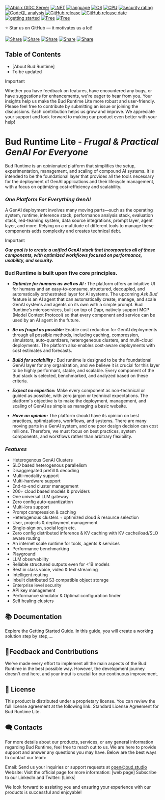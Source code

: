 <a name="top"></a>
[![Abblix OIDC Server](https://budecosystem.alwaysdata.net/wp-content/uploads/2025/03/Bud-runtime-llm-inference-engine.png)](https://www.abblix.com/abblix-oidc-server)
[![.NET](https://img.shields.io/badge/.NET-6.0%2C%207.0%2C%208.0%2C%209.0-512BD4)](https://docs.abblix.com/docs/technical-requirements)
[![language](https://img.shields.io/badge/language-C%23-239120)](https://learn.microsoft.com/ru-ru/dotnet/csharp/tour-of-csharp/overview)
[![OS](https://img.shields.io/badge/OS-linux%2C%20windows%2C%20macOS-0078D4)](https://docs.abblix.com/docs/technical-requirements)
[![CPU](https://img.shields.io/badge/CPU-x86%2C%20x64%2C%20ARM%2C%20ARM64-FF8C00)](https://docs.abblix.com/docs/technical-requirements)
[![security rating](https://sonarcloud.io/api/project_badges/measure?project=Abblix_Oidc.Server&metric=security_rating)](https://sonarcloud.io/summary/overall?id=Abblix_Oidc.Server)
[![CodeQL analysis](https://github.com/Abblix/Oidc.Server/actions/workflows/codeql-analysis.yml/badge.svg)](https://github.com/Abblix/Oidc.Server/security/code-scanning?query=is%3Aopen)
[![GitHub release](https://img.shields.io/github/v/release/Abblix/Oidc.Server)](#)
[![GitHub release date](https://img.shields.io/github/release-date/Abblix/Oidc.Server)](#)
[![getting started](https://img.shields.io/badge/getting_started-guide-1D76DB)](https://docs.abblix.com/docs/getting-started-guide)
[![Free](https://img.shields.io/badge/Free_for_commercial_use-brightgreen)](#-license)
[![Free](https://img.shields.io/badge/License-brightgreen)](#-license)

⭐ Star us on GitHub — it motivates us a lot!

[![Share](https://img.shields.io/badge/share-000000?logo=x&logoColor=white)](https://x.com/intent/tweet?text=Check%20out%20this%20project%20on%20GitHub:%20https://github.com/Abblix/Oidc.Server%20%23OpenIDConnect%20%23Security%20%23Authentication)
[![Share](https://img.shields.io/badge/share-1877F2?logo=facebook&logoColor=white)](https://www.facebook.com/sharer/sharer.php?u=https://github.com/Abblix/Oidc.Server)
[![Share](https://img.shields.io/badge/share-0A66C2?logo=linkedin&logoColor=white)](https://www.linkedin.com/sharing/share-offsite/?url=https://github.com/Abblix/Oidc.Server)
[![Share](https://img.shields.io/badge/share-FF4500?logo=reddit&logoColor=white)](https://www.reddit.com/submit?title=Check%20out%20this%20project%20on%20GitHub:%20https://github.com/Abblix/Oidc.Server)
[![Share](https://img.shields.io/badge/share-0088CC?logo=telegram&logoColor=white)](https://t.me/share/url?url=https://github.com/Abblix/Oidc.Server&text=Check%20out%20this%20project%20on%20GitHub)


## Table of Contents
- [About Bud Runtime]
- To be updated

> [!IMPORTANT]  
> Whether you have feedback on features, have encountered any bugs, or have suggestions for enhancements, we're eager to hear from you. Your insights help us make the Bud Runtime Lite more robust and user-friendly. Please feel free to contribute by submitting an issue or joining the discussions. Each contribution helps us grow and improve. We appreciate your support and look forward to making our product even better with your help!

# Bud Runtime Lite - _Frugal & Practical GenAI For Everyone_ 

Bud Runtime is an opinionated platform that simplifies the setup, experimentation, management, and scaling of compound AI systems. It is intended to be the foundational layer that provides all the tools necessary for the deployment of GenAI applications and their lifecycle management, with a focus on optimizing cost-efficiency and scalability. 

### ***One Platform For Everything GenAI***

A GenAI deployment involves many moving parts—such as the operating system, runtime, inference stack, performance analysis stack, evaluation stack, red-teaming system, data source integrations, prompt layer, agent layer, and more. Relying on a multitude of different tools to manage these components adds complexity and creates technical debt.

> [!IMPORTANT]  
> ***Our goal is to create a unified GenAI stack that incorporates all of these components, with optimized workflows focused on performance, usability, and security.***


### Bud Runtime is built upon five core principles. ###

- ***Optimize for humans as well as AI :*** The platform offers an intuitive UI for humans and an easy-to-consume, structured, decoupled, and automatically orchestrated layer for AI systems. The upcoming *Ask Bud* feature is an AI agent that can automatically create, manage, and scale GenAI systems and agents on its own with a simple prompt. Bud Runtime’s microservices, built on top of Dapr, natively support MCP (Model Context Protocol) so that every component and service can be used by an AI agent in the future.
  
- ***Be as frugal as possible:*** Enable cost reduction for GenAI deployments through all possible methods, including caching, compression, simulators, auto-quantizers, heterogeneous clusters, and multi-cloud deployments. The platform also enables cost-aware deployments with cost estimates and forecasts.
  
- ***Build for scalability :***  Bud runtime is designed to be the foundational GenAI layer for any organization, and we believe it is crucial for this layer to be highly performant, stable, and scalable. Every component of the Bud stack is selected, benchmarked, and analyzed based on these criteria.
  
- ***Expect no expertise:*** Make every component as non-technical or guided as possible, with zero jargon or technical expectations. The platform's objective is to make the deployment, management, and scaling of GenAI as simple as managing a basic website.
  
- ***Have an opinion:***  The platform should have its opinion on best practices, optimizations, workflows, and systems. There are many moving parts in a GenAI system, and one poor design decision can cost millions. Therefore, we must focus on best practices, system components, and workflows rather than arbitrary flexibility.


### ***Features***


- Heterogenous GenAI Clusters
- SLO based heterogenous parallelism
- Disaggregated prefill & decoding
- Multi-modality support
- Multi-hardware support
- End-to-end cluster management
- 200+ cloud based models & providers
- One universal LLM gateway
- Zero config auto-quantization
- Multi-lora support
- Prompt compression & caching
- Heterogenous clusters + optimized cloud & resource selection
- User, projects & deployment management
- Single-sign on, social login etc.
- Zero config distributed inference & KV caching with KV cache/load/SLO aware routing
- An internet scale runtime for tools, agents & services
- Performance benchmarking
- Playground
- LLM observability
- Reliable structured outputs even for <1B models
- Best in class voice, video & text streaming
- Intelligent routing
- Inbuilt distributed S3 compatible object storage
- Enterprise level security
- API key management
- Performance simulator & Optimal configuration finder
- Self healing clusters


## 📚 Documentation ##
Explore the Getting Started Guide. In this guide, you will create a working solution step by step,....

## 🤝Feedback and Contributions ##

We've made every effort to implement all the main aspects of the Bud Runtime in the best possible way. However, the development journey doesn't end here, and your input is crucial for our continuous improvement.

## 📃 License ##
This product is distributed under a proprietary license. You can review the full license agreement at the following link: Standard License Agreement for Bud Runtime Lite.

## 🗨️ Contacts ##
For more details about our products, services, or any general information regarding Bud Runtime, feel free to reach out to us. We are here to provide support and answer any questions you may have. Below are the best ways to contact our team:

Email: Send us your inquiries or support requests at open@bud.studio
Website: Visit the official page for more information: [web page]
Subscribe to our LinkedIn and Twitter: [Links]

We look forward to assisting you and ensuring your experience with our products is successful and enjoyable!


